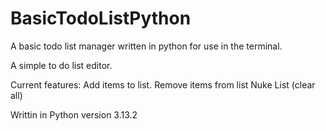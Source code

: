 # BasicTodoListPython
A basic todo list manager written in python for use in the terminal.

A simple to do list editor.

Current features:
  Add items to list.
  Remove items from list
  Nuke List (clear all)

Writtin in Python version 3.13.2
